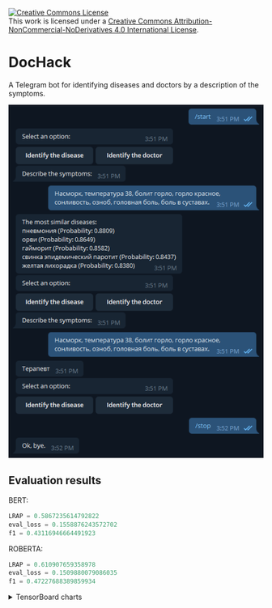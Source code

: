 <a rel="license" href="http://creativecommons.org/licenses/by-nc-nd/4.0/"><img alt="Creative Commons License" style="border-width:0" src="https://i.creativecommons.org/l/by-nc-nd/4.0/88x31.png" /></a><br />This work is licensed under a <a rel="license" href="http://creativecommons.org/licenses/by-nc-nd/4.0/">Creative Commons Attribution-NonCommercial-NoDerivatives 4.0 International License</a>.

# DocHack

A Telegram bot for identifying diseases and doctors by a description of the symptoms.

![](media/screenshot.png)

## Evaluation results

BERT:
```javascript
LRAP = 0.5867235614792822
eval_loss = 0.1558876243572702
f1 = 0.43116946664491923
```

ROBERTA:
```javascript
LRAP = 0.610907659358978
eval_loss = 0.1509880079086035
f1 = 0.47227688389859934
```

<details>
  <summary>TensorBoard charts</summary>
  
  ![](media/eval_eval_loss.svg)
  ![](media/eval_f1.svg)
  ![](media/eval_LRAP.svg)
  ![](media/loss.svg)
  ![](media/lr.svg)
</details>
